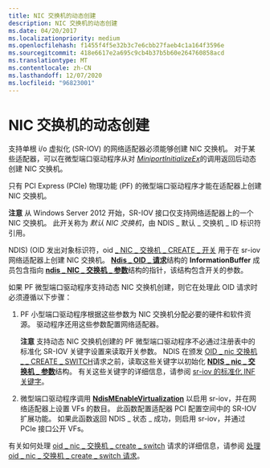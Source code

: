 ```yaml
---
title: NIC 交换机的动态创建
description: NIC 交换机的动态创建
ms.date: 04/20/2017
ms.localizationpriority: medium
ms.openlocfilehash: f1455f4f5e32b3c7e6cbb27faeb4c1a164f3596e
ms.sourcegitcommit: 418e6617e2a695c9cb4b37b5b60e264760858acd
ms.translationtype: MT
ms.contentlocale: zh-CN
ms.lasthandoff: 12/07/2020
ms.locfileid: "96823001"
---
```

# <a name="dynamic-creation-of-a-nic-switch"></a>NIC 交换机的动态创建


支持单根 i/o 虚拟化 (SR-IOV) 的网络适配器必须能够创建 NIC 交换机。 对于某些适配器，可以在微型端口驱动程序从对 [*MiniportInitializeEx*](/windows-hardware/drivers/ddi/ndis/nc-ndis-miniport_initialize)的调用返回后动态创建 NIC 交换机。

只有 PCI Express (PCIe) 物理功能 (PF) 的微型端口驱动程序才能在适配器上创建 NIC 交换机。

**注意**  从 Windows Server 2012 开始，SR-IOV 接口仅支持网络适配器上的一个 NIC 交换机。 此开关称为 *默认 NIC 交换机*，由 NDIS \_ 默认 \_ 交换机 \_ ID 标识符引用。

 

NDIS)  (OID 发出对象标识符，oid [ \_ NIC \_ 交换机 \_ CREATE \_ 开关](./oid-nic-switch-create-switch.md) 用于在 sr-iov 网络适配器上创建 NIC 交换机。 [**Ndis \_ OID \_ 请求**](/windows-hardware/drivers/ddi/ndis/ns-ndis-_ndis_oid_request)结构的 **InformationBuffer** 成员包含指向 [**ndis \_ NIC \_ 交换机 \_ 参数**](/windows-hardware/drivers/ddi/ntddndis/ns-ntddndis-_ndis_nic_switch_parameters)结构的指针，该结构包含开关的参数。

如果 PF 微型端口驱动程序支持动态 NIC 交换机创建，则它在处理此 OID 请求时必须遵循以下步骤：

1.  PF 小型端口驱动程序根据这些参数为 NIC 交换机分配必要的硬件和软件资源。 驱动程序还用这些参数配置网络适配器。

    **注意**  支持动态 NIC 交换机创建的 PF 微型端口驱动程序不必通过注册表中的标准化 SR-IOV 关键字设置来读取开关参数。 NDIS 在颁发 [OID \_ nic 交换机 \_ \_ CREATE \_ SWITCH](./oid-nic-switch-create-switch.md)请求之前，读取这些关键字以初始化 [**NDIS \_ nic \_ 交换机 \_ 参数**](/windows-hardware/drivers/ddi/ntddndis/ns-ntddndis-_ndis_nic_switch_parameters)结构。 有关这些关键字的详细信息，请参阅 [sr-iov 的标准化 INF 关键字](standardized-inf-keywords-for-sr-iov.md)。

     

2.  微型端口驱动程序调用 [**NdisMEnableVirtualization**](/windows-hardware/drivers/ddi/ndis/nf-ndis-ndismenablevirtualization) 以启用 sr-iov，并在网络适配器上设置 VFs 的数目。 此函数配置适配器 PCI 配置空间中的 SR-IOV 扩展功能。 如果此函数返回 NDIS \_ 状态 \_ 成功，则启用 sr-iov，并通过 PCIe 接口公开 VFs。

有关如何处理 [oid \_ nic \_ 交换机 \_ create \_ switch](./oid-nic-switch-create-switch.md) 请求的详细信息，请参阅 [处理 oid \_ nic \_ 交换机 \_ create \_ switch 请求](handling-the-oid-nic-switch-create-switch-request.md)。

 

